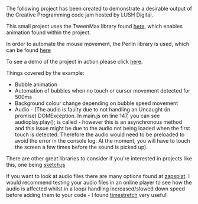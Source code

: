 The following project has been created to demonstrate a desirable output of the Creative Programming code jam hosted by LUSH Digital.

This small project uses the TweenMax library found [here](https://greensock.com/tweenmax), which enables animation found within the project. 

In order to automate the mouse movement, the Perlin library is used, which can be found [here](https://github.com/josephg/noisejs/blob/master/perlin.js)

To see a demo of the project in action please click [here](http://oliverbcurtis.co.uk/codeJam2019/). 

Things covered by the example:

* Bubble animation
* Automation of bubbles when no touch or cursor movement detected for 500ms
* Background colour change depending on bubble speed movement
* Audio - (The audio is faulty due to not handling an Uncaught (in promise) DOMException. In main.js on line 147, you can see audioplay.play(); is called - however this is an asynchronous method and this issue might be due to the audio not being loaded when the first touch is detected. Therefore the audio would need to be preloaded to avoid the error in the console log. At the moment, you will have to touch the screen a few times before the sound is picked up).


There are other great libraries to consider if you're interested in projects like this, one being [sketch.js](https://github.com/soulwire/sketch.js)

If you want to look at audio files there are many options found at [zapsplat](https://www.zapsplat.com/).
I would recommend testing your audio files in an online player to see how the audio is affected whilst in a loop/ handling increased/slowed down speed before adding them to your code - I found [timestretch](https://29a.ch/timestretch/) very useful!
